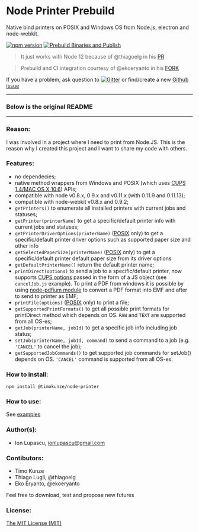 Node Printer Prebuild
============
Native bind printers on POSIX and Windows OS from Node.js, electron and node-webkit.

[![npm version](https://badge.fury.io/js/@timokunze%2Fnode-printer.svg)](https://www.npmjs.com/package/@timokunze/node-printer) [![Prebuild Binaries and Publish](https://github.com/TimoKunze/node-printer/actions/workflows/prebuild-main.yml/badge.svg)](https://github.com/TimoKunze/node-printer/actions/workflows/prebuild-main.yml)

> It just works with Node 12 because of @thiagoelg in his [PR](https://github.com/tojocky/node-printer/pull/261)

> Prebuild and CI integration courtesy of @ekoeryanto in his [FORK](https://github.com/ekoeryanto/node-printer)

If you have a problem, ask question to [![Gitter](https://badges.gitter.im/Join%20Chat.svg)](https://gitter.im/tojocky/node-printer?utm_source=badge&utm_medium=badge&utm_campaign=pr-badge&utm_content=badge) or find/create a new [Github issue](https://github.com/TimoKunze/node-printer/issues)

___
### **Below is the original README**
___
### Reason:

I was involved in a project where I need to print from Node.JS. This is the reason why I created this project and I want to share my code with others.


### Features:

* no dependecies;
* native method wrappers from Windows  and POSIX (which uses [CUPS 1.4/MAC OS X 10.6](http://cups.org/)) APIs;
* compatible with node v0.8.x, 0.9.x and v0.11.x (with 0.11.9 and 0.11.13);
* compatible with node-webkit v0.8.x and 0.9.2;
* `getPrinters()` to enumerate all installed printers with current jobs and statuses;
* `getPrinter(printerName)` to get a specific/default printer info with current jobs and statuses;
* `getPrinterDriverOptions(printerName)` ([POSIX](http://en.wikipedia.org/wiki/POSIX) only) to get a specific/default printer driver options such as supported paper size and other info
* `getSelectedPaperSize(printerName)` ([POSIX](http://en.wikipedia.org/wiki/POSIX) only) to get a specific/default printer default paper size from its driver options
* `getDefaultPrinterName()` return the default printer name;
* `printDirect(options)` to send a job to a specific/default printer, now supports [CUPS options](http://www.cups.org/documentation.php/options.html) passed in the form of a JS object (see `cancelJob.js` example). To print a PDF from windows it is possible by using [node-pdfium module](https://github.com/tojocky/node-pdfium) to convert a PDF format into EMF and after to send to printer as EMF;
* `printFile(options)`  ([POSIX](http://en.wikipedia.org/wiki/POSIX) only) to print a file;
* `getSupportedPrintFormats()` to get all possible print formats for printDirect method which depends on OS. `RAW` and `TEXT` are supported from all OS-es;
* `getJob(printerName, jobId)` to get a specific job info including job status;
* `setJob(printerName, jobId, command)` to send a command to a job (e.g. `'CANCEL'` to cancel the job);
* `getSupportedJobCommands()` to get supported job commands for setJob() depends on OS. `'CANCEL'` command is supported from all OS-es.


### How to install:
```
npm install @timokunze/node-printer
```

### How to use:

See [examples](https://github.com/TimoKunze/node-printer/tree/main/examples)

### Author(s):

* Ion Lupascu, ionlupascu@gmail.com

### Contibutors:

* Timo Kunze
* Thiago Lugli, @thiagoelg
* Eko Eryanto, @ekoeryanto

Feel free to download, test and propose new futures

### License:
 [The MIT License (MIT)](http://opensource.org/licenses/MIT)
